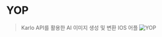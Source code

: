 # YOP
> Karlo API를 활용한 AI 이미지 생성 및 변환 IOS 어플
![YOP](https://github.com/dj991108/YOP/assets/90829718/4234e416-d20b-4d20-a65f-95efaab18e4b)
